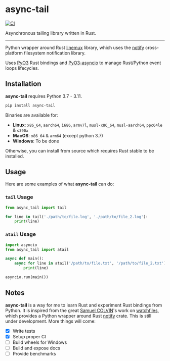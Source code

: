 # async-tail

[![CI](https://github.com/TheoBabilon/async-tail/workflows/ci/badge.svg?event=push)](https://github.com/TheoBabilon/async-tail/actions?query=event%3Apush+branch%3Amain+workflow%3Aci)

Asynchronous tailing library written in Rust.

---

Python wrapper around Rust [linemux](https://github.com/jmagnuson/linemux) library, which uses the [notify](https://crates.io/crates/notify) cross-platform filesystem notification library.

Uses [PyO3](https://github.com/PyO3/pyo3) Rust bindings and [PyO3-asyncio](https://github.com/awestlake87/pyo3-asyncio) to manage Rust/Python event loops lifecycles.

## Installation

**async-tail** requires Python 3.7 - 3.11.

```bash
pip install async-tail
```

Binaries are available for:

* **Linux**: `x86_64`, `aarch64`, `i686`, `armv7l`, `musl-x86_64`, `musl-aarch64`, `ppc64le` & `s390x`
* **MacOS**: `x86_64` & `arm64` (except python 3.7)
* **Windows**: To be done

Otherwise, you can install from source which requires Rust stable to be installed.

## Usage

Here are some examples of what **async-tail** can do:

### `tail` Usage

```py
from async_tail import tail

for line in tail('./path/to/file.log', './path/to/file_2.log'):
    print(line)
```

### `atail` Usage

```py
import asyncio
from async_tail import atail

async def main():
    async for line in atail('/path/to/file.txt', '/path/to/file_2.txt'):
        print(line)

asyncio.run(main())
```

## Notes

**async-tail** is a way for me to learn Rust and experiment Rust bindings from Python. It is inspired from the great [Samuel COLVIN](https://github.com/samuelcolvin)'s work on [watchfiles](https://github.com/samuelcolvin/watchfiles), which provides a Python wrapper around Rust [notify](https://crates.io/crates/notify) crate. This is still under development. More things will come:

- [x] Write tests
- [x] Setup proper CI
- [ ] Build wheels for Windows
- [ ] Build and expose docs
- [ ] Provide benchmarks
